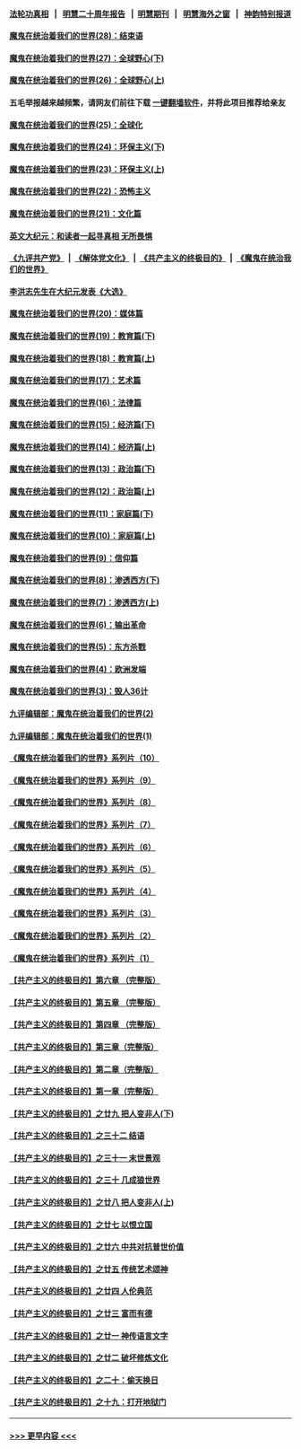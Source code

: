 #### [法轮功真相](https://github.com/gfw-breaker/truth/blob/master/README.md?t=0) &nbsp;&nbsp;|&nbsp;&nbsp; [明慧二十周年报告](https://github.com/gfw-breaker/mh-reports/blob/master/README.md?t=0) &nbsp;&nbsp;|&nbsp;&nbsp;[明慧期刊](https://github.com/gfw-breaker/mh-qikan) &nbsp;&nbsp;|&nbsp;&nbsp; [明慧海外之窗](https://github.com/gfw-breaker/mh-news/blob/master/README.md?t=0) &nbsp;&nbsp;|&nbsp;&nbsp; [神韵特别报道](https://github.com/gfw-breaker/mh-news/blob/master/shenyun.md?t=0)
#### [魔鬼在统治着我们的世界(28)：结束语](../pages/nsc422/n10936246.md?t=06152002) 
#### [魔鬼在统治着我们的世界(27)：全球野心(下)](../pages/nsc422/n10928319.md?t=06152002) 
#### [魔鬼在统治着我们的世界(26)：全球野心(上)](../pages/nsc422/n10900318.md?t=06152002) 
#### 五毛举报越来越频繁，请网友们前往下载 [一键翻墙软件](https://github.com/gfw-breaker/ssr-accounts)，并将此项目推荐给亲友
#### [魔鬼在统治着我们的世界(25)：全球化](../pages/nsc422/n10788205.md?t=06152002) 
#### [魔鬼在统治着我们的世界(24)：环保主义(下)](../pages/nsc422/n10695307.md?t=06152002) 
#### [魔鬼在统治着我们的世界(23)：环保主义(上)](../pages/nsc422/n10688613.md?t=06152002) 
#### [魔鬼在统治着我们的世界(22)：恐怖主义](../pages/nsc422/n10614727.md?t=06152002) 
#### [魔鬼在统治着我们的世界(21)：文化篇](../pages/nsc422/n10597706.md?t=06152002) 
#### [英文大纪元：和读者一起寻真相 无所畏惧](../pages/nsc422/n12542027.md?t=06152002) 
#### [《九评共产党》](https://github.com/begood0513/9ping.md/blob/master/README.md) &nbsp;|&nbsp; [《解体党文化》](../../../../jtdwh.md/blob/master/README.md)  &nbsp;|&nbsp; [《共产主义的终极目的》](../../../../gczydzjmd.md/blob/master/README.md) &nbsp;|&nbsp; [《魔鬼在统治我们的世界》](../../../../mgztzwmdsj.md/blob/master/README.md) 
#### [李洪志先生在大纪元发表《大选》](../pages/nsc422/n12534746.md?t=06152002) 
#### [魔鬼在统治着我们的世界(20)：媒体篇](../pages/nsc422/n10586579.md?t=06152002) 
#### [魔鬼在统治着我们的世界(19)：教育篇(下)](../pages/nsc422/n10564808.md?t=06152002) 
#### [魔鬼在统治着我们的世界(18)：教育篇(上)](../pages/nsc422/n10526970.md?t=06152002) 
#### [魔鬼在统治着我们的世界(17)：艺术篇](../pages/nsc422/n10499093.md?t=06152002) 
#### [魔鬼在统治着我们的世界(16)：法律篇](../pages/nsc422/n10485969.md?t=06152002) 
#### [魔鬼在统治着我们的世界(15)：经济篇(下)](../pages/nsc422/n10469975.md?t=06152002) 
#### [魔鬼在统治着我们的世界(14)：经济篇(上)](../pages/nsc422/n10457370.md?t=06152002) 
#### [魔鬼在统治着我们的世界(13)：政治篇(下)](../pages/nsc422/n10448270.md?t=06152002) 
#### [魔鬼在统治着我们的世界(12)：政治篇(上)](../pages/nsc422/n10444576.md?t=06152002) 
#### [魔鬼在统治着我们的世界(11)：家庭篇(下)](../pages/nsc422/n10440961.md?t=06152002) 
#### [魔鬼在统治着我们的世界(10)：家庭篇(上)](../pages/nsc422/n10435448.md?t=06152002) 
#### [魔鬼在统治着我们的世界(9)：信仰篇](../pages/nsc422/n10432159.md?t=06152002) 
#### [魔鬼在统治着我们的世界(8)：渗透西方(下)](../pages/nsc422/n10429603.md?t=06152002) 
#### [魔鬼在统治着我们的世界(7)：渗透西方(上)](../pages/nsc422/n10426013.md?t=06152002) 
#### [魔鬼在统治着我们的世界(6)：输出革命](../pages/nsc422/n10421536.md?t=06152002) 
#### [魔鬼在统治着我们的世界(5)：东方杀戮](../pages/nsc422/n10417707.md?t=06152002) 
#### [魔鬼在统治着我们的世界(4)：欧洲发端](../pages/nsc422/n10414890.md?t=06152002) 
#### [魔鬼在统治着我们的世界(3)：毁人36计](../pages/nsc422/n10411583.md?t=06152002) 
#### [九评编辑部：魔鬼在统治着我们的世界(2)](../pages/nsc422/n10410036.md?t=06152002) 
#### [九评编辑部：魔鬼在统治着我们的世界(1)](../pages/nsc422/n10406825.md?t=06152002) 
#### [《魔鬼在统治着我们的世界》系列片（10）](../pages/nsc422/n12292670.md?t=06152002) 
#### [《魔鬼在统治着我们的世界》系列片（9）](../pages/nsc422/n12290859.md?t=06152002) 
#### [《魔鬼在统治着我们的世界》系列片（8）](../pages/nsc422/n12287445.md?t=06152002) 
#### [《魔鬼在统治着我们的世界》系列片（7）](../pages/nsc422/n12283425.md?t=06152002) 
#### [《魔鬼在统治着我们的世界》系列片（6）](../pages/nsc422/n12282314.md?t=06152002) 
#### [《魔鬼在统治着我们的世界》系列片（5）](../pages/nsc422/n12281419.md?t=06152002) 
#### [《魔鬼在统治着我们的世界》系列片（4）](../pages/nsc422/n12274024.md?t=06152002) 
#### [《魔鬼在统治着我们的世界》系列片（3）](../pages/nsc422/n12271322.md?t=06152002) 
#### [《魔鬼在统治着我们的世界》系列片（2）](../pages/nsc422/n12269049.md?t=06152002) 
#### [《魔鬼在统治着我们的世界》系列片（1）](../pages/nsc422/n12267575.md?t=06152002) 
#### [【共产主义的终极目的】第六章 （完整版）](../pages/nsc422/n11428913.md?t=06152002) 
#### [【共产主义的终极目的】第五章 （完整版）](../pages/nsc422/n11428912.md?t=06152002) 
#### [【共产主义的终极目的】第四章 （完整版）](../pages/nsc422/n11428907.md?t=06152002) 
#### [【共产主义的终极目的】第三章（完整版）](../pages/nsc422/n11428848.md?t=06152002) 
#### [【共产主义的终极目的】第二章（完整版）](../pages/nsc422/n11428831.md?t=06152002) 
#### [【共产主义的终极目的】第一章（完整版）](../pages/nsc422/n11417651.md?t=06152002) 
#### [【共产主义的终极目的】之廿九 把人变非人(下)](../pages/nsc422/n11344140.md?t=06152002) 
#### [【共产主义的终极目的】之三十二 结语](../pages/nsc422/n11360535.md?t=06152002) 
#### [【共产主义的终极目的】之三十一 末世景观](../pages/nsc422/n11351129.md?t=06152002) 
#### [【共产主义的终极目的】之三十 几成狼世界](../pages/nsc422/n11348280.md?t=06152002) 
#### [【共产主义的终极目的】之廿八 把人变非人(上)](../pages/nsc422/n11340492.md?t=06152002) 
#### [【共产主义的终极目的】之廿七 以恨立国](../pages/nsc422/n11336944.md?t=06152002) 
#### [【共产主义的终极目的】之廿六 中共对抗普世价值](../pages/nsc422/n11324785.md?t=06152002) 
#### [【共产主义的终极目的】之廿五 传统艺术颂神](../pages/nsc422/n11296396.md?t=06152002) 
#### [【共产主义的终极目的】之廿四 人伦典范](../pages/nsc422/n11296397.md?t=06152002) 
#### [【共产主义的终极目的】之廿三 富而有德](../pages/nsc422/n11283598.md?t=06152002) 
#### [【共产主义的终极目的】之廿一 神传语言文字](../pages/nsc422/n11263265.md?t=06152002) 
#### [【共产主义的终极目的】之廿二 破坏修炼文化](../pages/nsc422/n11245728.md?t=06152002) 
#### [【共产主义的终极目的】之二十：偷天换日](../pages/nsc422/n11238846.md?t=06152002) 
#### [【共产主义的终极目的】之十九：打开地狱门](../pages/nsc422/n11206376.md?t=06152002) 

----
#### [ >>> 更早内容 <<< ](../indexes/nsc422-earlier.md)
